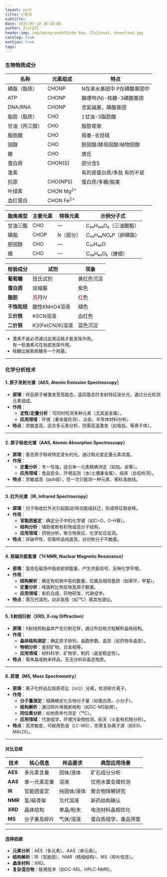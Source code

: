 ```yaml
---
layout: post
title: 小笔记
subtitle: 
date: 2025-07-10 10:30:00
author: Zcat233
header-img: img/background/Disko Bay, Ilulissat, Greenland.jpg
catalog: true
mathjax: true
tags:
---
```


### 生物物质成分

| 名称      | 元素组成                 | 特点              |
| ------- | -------------------- | --------------- |
| 磷脂（脂质）  | CHONP                | N在亲水基团中 P在磷酸基团中 |
| ATP     | CHONP                | 腺嘌呤(N)-核糖-3磷酸基团 |
| DNA/RNA | CHONP                | 含氮碱基，磷酸基团       |
| 脂肪（脂质）  | CHO                  | 1甘油-3脂肪酸        |
| 甘油（丙三醇） | CHO                  | 脂肪骨架            |
| 脂肪酸     | CHO                  | 羧基-长烃链          |
| 固醇      | CHO                  | 胆固醇/酵母固醇/植物固醇   |
| 糖       | CHO                  | 唐氏              |
| 蛋白质     | CHON(S)              | 部分含S            |
| 激素      |                      | 有的是蛋白质/多肽 有的不是  |
| 抗原      | CHO(NPS)             | 蛋白质/多糖/脂类       |
| 叶绿素     | CHON Mg<sup>2+</sup> |                 |
| 血红蛋白    | CHON Fe<sup>2+</sup> |                 |

| **脂类类型** | **主要元素** | **特殊元素** | **示例分子式**       |
| -------- | -------- | -------- | --------------- |
| 甘油三酯     | CHO      | —        | C₅₅H₁₀₄O₆（三油酸酯） |
| 磷脂       | CHOP     | N（部分）    | C₄₂H₈₄NO₈P（卵磷脂） |
| 胆固醇      | CHO      | —        | C₂₇H₄₆O         |
| 蜡        | CHO      | —        | C₃₀H₆₂O₂（蜂蜡）    |

| **检验成分** | **试剂**                              | **现象**                             |
| -------- | ----------------------------------- | ---------------------------------- |
| **葡萄糖**  | 班氏试剂                                | 黄红色沉淀                              |
| **蛋白质**  | 双缩脲                                 | 紫色                                 |
| **脂肪**   | <span style="color:red;">苏</span>丹Ⅳ | <span style="color:red;">红</span>色 |
| **不饱和烃** | 酸性KMnO4溶液                           | 褪色                                 |
| **三价铁**  | KSCN溶液                              | 血红色                                |
| **二价铁**  | K3[Fe(CN)6]溶液                       | 蓝色沉淀                               |

- 激素不是必须通过血液运输才能发挥作用。<br>有一些激素可在局部发挥作用。
- 核糖比脱氧核糖多一个羟基。

---
### 化学分析技术
#### 1. 原子发射光谱（AES, Atomic Emission Spectroscopy）
- **原理**：样品原子被激发至高能态，返回基态时发射特征波长光，通过分光检测元素组成。  
- **作用**：  
  - **定性/定量分析**：可同时检测多种元素（尤其是金属）。  
  - **应用领域**：环境（重金属检测）、冶金、半导体材料分析。  
- **特点**：灵敏度高，适合多元素分析，但需高温激发（如电弧、等离子体）。

---

#### 2. 原子吸收光谱（AAS, Atomic Absorption Spectroscopy）
- **原理**：基态原子吸收特定波长的光，通过吸光度定量元素浓度。  
- **作用**：  
  - **定量分析**：专一性强，适合单一元素精确测定（如铅、汞等）。  
  - **应用领域**：食品安全、环境监测（水/土壤重金属）、临床（血铅检测）。  
- **特点**：灵敏度高（ppb级），但一次只能测一种元素，需标准曲线。

---

#### 3. 红外光谱（IR, Infrared Spectroscopy）
- **原理**：分子吸收红外光引起振动/转动能级跃迁，形成特征吸收峰。  
- **作用**：  
  - **官能团鉴定**：确定分子中的化学键（如C=O、O-H等）。  
  - **结构分析**：辅助推断有机物或高分子结构。  
  - **应用领域**：药物分析、聚合物表征、化学反应监测。  
- **特点**：非破坏性，但需样品纯度高，对对称分子不敏感。

---

#### 4. 核磁共振氢谱（¹H NMR, Nuclear Magnetic Resonance）
- **原理**：氢核在磁场中吸收射频能量，产生共振信号，反映化学环境。  
- **作用**：  
  - **结构解析**：确定有机物中氢的数量、位置及相邻基团（如苯环、甲基）。  
  - **定量分析**：峰面积比例反映氢原子数量。  
  - **应用领域**：有机合成、药物研发、代谢组学。  
- **特点**：需氘代溶剂，对非氢核（如¹³C）需其他谱仪。

---

#### 5. X射线衍射（XRD, X-ray Diffraction）
- **原理**：X射线照射晶体产生衍射花样，通过布拉格方程解析晶格结构。  
- **作用**：  
  - **晶体结构测定**：确定原子排列、晶胞参数、晶型（如药物多晶型）。  
  - **物相分析**：鉴别矿物、合金相等。  
  - **应用领域**：材料科学、矿物学、制药（晶型稳定性）。  
- **特点**：需单晶或粉末样品，无法分析非晶态物质。

---

#### 6. 质谱（MS, Mass Spectrometry）
- **原理**：离子化样品后按质荷比（m/z）分离，检测碎片离子。  
- **作用**：  
  - **分子量测定**：精确确定化合物分子量（如蛋白质、小分子）。  
  - **结构解析**：通过碎片峰推断结构（如GC-MS联用）。  
  - **同位素分析**：如地质年代测定（¹⁴C）。  
  - **应用领域**：代谢组学、环境污染物检测、航天（火星有机物分析）。  
- **特点**：高灵敏度，可联用色谱（LC-MS），但需复杂离子源（如ESI、MALDI）。

---

#### 对比总结

| 技术          | 核心信息          | 样品要求       | 典型应用场景                |
|---------------|-------------------|----------------|-----------------------------|
| **AES**       | 多元素含量        | 固体/液体      | 矿石成分分析                |
| **AAS**       | 单一元素定量      | 溶液           | 饮用水重金属检测            |
| **IR**        | 官能团鉴定        | 纯固体/液体    | 聚合物降解研究              |
| **NMR**       | 氢/碳骨架         | 氘代溶液       | 新药结构确认                |
| **XRD**       | 晶体结构          | 单晶/粉末      | 电池材料晶相优化            |
| **MS**        | 分子量及碎片      | 气体/溶液      | 蛋白质组学、毒品筛查        |

---

#### 选择依据
- **元素分析**：AES（多元素）、AAS（单元素）。  
- **结构解析**：IR（官能团）、NMR（精细结构）、MS（碎片信息）。  
- **晶体材料**：XRD。  
- **复杂混合物**：联用技术（如GC-MS、HPLC-NMR）。  
